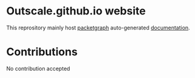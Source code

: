# Outscale.github.io website

This reprository mainly host [packetgraph](https://github.com/outscale/packetgraph) auto-generated [documentation](https://outscale.github.io/packetgraph/doc/master).

# Contributions

No contribution accepted
